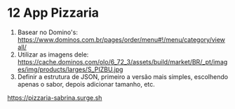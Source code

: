 # 12 App Pizzaria

1. Basear no Domino's: https://www.dominos.com.br/pages/order/menu#!/menu/category/viewall/
2. Utilizar as imagens dele: https://cache.dominos.com/olo/6_72_3/assets/build/market/BR/_pt/images/img/products/larges/S_PIZBU.jpg
3. Definir a estrutura de JSON, primeiro a versão mais simples, escolhendo apenas o sabor, depois adicionar tamanho, etc.

https://pizzaria-sabrina.surge.sh
